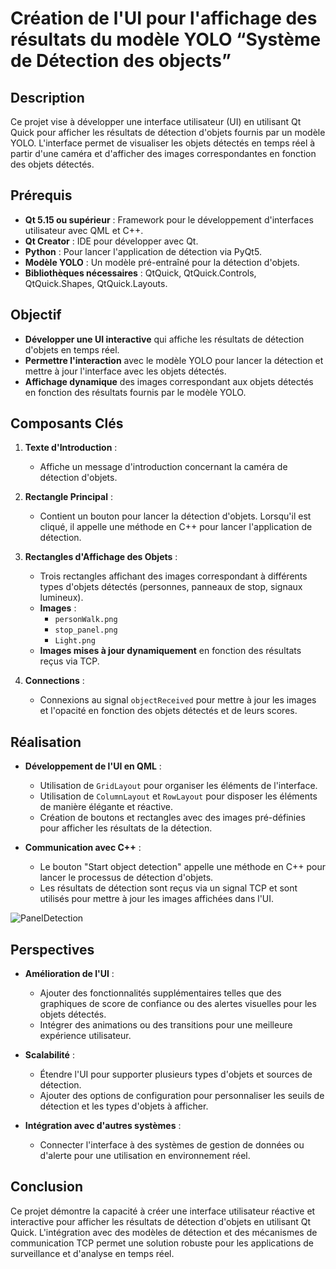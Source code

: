 # Création de l'UI pour l'affichage des résultats du modèle YOLO “Système de Détection des objects”

## Description

Ce projet vise à développer une interface utilisateur (UI) en utilisant Qt Quick pour afficher les résultats de détection d'objets fournis par un modèle YOLO. L'interface permet de visualiser les objets détectés en temps réel à partir d'une caméra et d'afficher des images correspondantes en fonction des objets détectés.

## Prérequis

- **Qt 5.15 ou supérieur** : Framework pour le développement d'interfaces utilisateur avec QML et C++.
- **Qt Creator** : IDE pour développer avec Qt.
- **Python** : Pour lancer l'application de détection via PyQt5.
- **Modèle YOLO** : Un modèle pré-entraîné pour la détection d'objets.
- **Bibliothèques nécessaires** : QtQuick, QtQuick.Controls, QtQuick.Shapes, QtQuick.Layouts.

## Objectif

- **Développer une UI interactive** qui affiche les résultats de détection d'objets en temps réel.
- **Permettre l'interaction** avec le modèle YOLO pour lancer la détection et mettre à jour l'interface avec les objets détectés.
- **Affichage dynamique** des images correspondant aux objets détectés en fonction des résultats fournis par le modèle YOLO.

## Composants Clés

1. **Texte d'Introduction** :
   - Affiche un message d'introduction concernant la caméra de détection d'objets.

2. **Rectangle Principal** :
   - Contient un bouton pour lancer la détection d'objets. Lorsqu'il est cliqué, il appelle une méthode en C++ pour lancer l'application de détection.

3. **Rectangles d'Affichage des Objets** :
   - Trois rectangles affichant des images correspondant à différents types d'objets détectés (personnes, panneaux de stop, signaux lumineux).
   - **Images** :
     - `personWalk.png`
     - `stop_panel.png`
     - `Light.png`
   - **Images mises à jour dynamiquement** en fonction des résultats reçus via TCP.

4. **Connections** :
   - Connexions au signal `objectReceived` pour mettre à jour les images et l'opacité en fonction des objets détectés et de leurs scores.

## Réalisation

- **Développement de l'UI en QML** :
  - Utilisation de `GridLayout` pour organiser les éléments de l'interface.
  - Utilisation de `ColumnLayout` et `RowLayout` pour disposer les éléments de manière élégante et réactive.
  - Création de boutons et rectangles avec des images pré-définies pour afficher les résultats de la détection.

- **Communication avec C++** :
  - Le bouton "Start object detection" appelle une méthode en C++ pour lancer le processus de détection d'objets.
  - Les résultats de détection sont reçus via un signal TCP et sont utilisés pour mettre à jour les images affichées dans l'UI.



![PanelDetection](https://github.com/user-attachments/assets/81fea101-27ac-4889-b439-ced3c06066d9)



## Perspectives

- **Amélioration de l'UI** :
  - Ajouter des fonctionnalités supplémentaires telles que des graphiques de score de confiance ou des alertes visuelles pour les objets détectés.
  - Intégrer des animations ou des transitions pour une meilleure expérience utilisateur.

- **Scalabilité** :
  - Étendre l'UI pour supporter plusieurs types d'objets et sources de détection.
  - Ajouter des options de configuration pour personnaliser les seuils de détection et les types d'objets à afficher.

- **Intégration avec d'autres systèmes** :
  - Connecter l'interface à des systèmes de gestion de données ou d'alerte pour une utilisation en environnement réel.

## Conclusion

Ce projet démontre la capacité à créer une interface utilisateur réactive et interactive pour afficher les résultats de détection d'objets en utilisant Qt Quick. L'intégration avec des modèles de détection et des mécanismes de communication TCP permet une solution robuste pour les applications de surveillance et d'analyse en temps réel.

